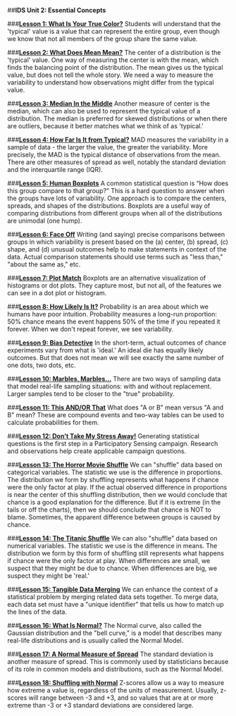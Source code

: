 ##**IDS Unit 2: Essential Concepts**

###**<u>[Lesson 1: What Is Your True Color?](lesson1.md)</u>**
Students will understand that the 'typical' value is a value that can represent the entire group, even
though we know that not all members of the group share the same value.

###**<u>[Lesson 2: What Does Mean Mean?](lesson2.md)</u>**
The center of a distribution is the 'typical' value. One way of measuring the center is with the mean,
which finds the balancing point of the distribution. The mean gives us the typical value, but does not tell
the whole story. We need a way to measure the variability to understand how observations might differ
from the typical value.

###**<u>[Lesson 3: Median In the Middle](lesson3.md)</u>**
Another measure of center is the median, which can also be used to represent the typical value of a
distribution. The median is preferred for skewed distributions or when there are outliers, because it better
matches what we think of as 'typical.'

###**<u>[Lesson 4: How Far Is It from Typical?](lesson4.md)</u>**
MAD measures the variability in a sample of data - the larger the value, the greater the variability. More
precisely, the MAD is the typical distance of observations from the mean. There are other measures of
spread as well, notably the standard deviation and the interquartile range (IQR).

###**<u>[Lesson 5: Human Boxplots](lesson5.md)</u>**
A common statistical question is “How does this group compare to that group?” This is a hard question to
answer when the groups have lots of variability. One approach is to compare the centers, spreads, and
shapes of the distributions. Boxplots are a useful way of comparing distributions from different groups
when all of the distributions are unimodal (one hump).

###**<u>[Lesson 6: Face Off](lesson6.md)</u>**
Writing (and saying) precise comparisons between groups in which variability is present based on the (a)
center, (b) spread, (c) shape, and (d) unusual outcomes help to make statements in context of the data.
Actual comparison statements should use terms such as "less than," "about the same as," etc.

###**<u>[Lesson 7: Plot Match](lesson7.md)</u>**
Boxplots are an alternative visualization of histograms or dot plots. They capture most, but not all, of the
features we can see in a dot plot or histogram.

###**<u>[Lesson 8: How Likely Is It?](lesson8.md)</u>**
Probability is an area about which we humans have poor intuition. Probability measures a long-run
proportion: 50% chance means the event happens 50% of the time if you repeated it forever. When we
don't repeat forever, we see variability.

###**<u>[Lesson 9: Bias Detective](lesson9.md)</u>**
In the short-term, actual outcomes of chance experiments vary from what is 'ideal.' An ideal die has
equally likely outcomes. But that does not mean we will see exactly the same number of one dots, two
dots, etc.

###**<u>[Lesson 10: Marbles, Marbles…](lesson10.md)</u>**
There are two ways of sampling data that model real-life sampling situations: with and without
replacement. Larger samples tend to be closer to the "true" probability.

###**<u>[Lesson 11: This AND/OR That](lesson11.md)</u>**
What does "A or B" mean versus "A and B" mean? These are compound events and two-way tables can
be used to calculate probabilities for them.

###**<u>[Lesson 12: Don’t Take My Stress Away!](lesson12.md)</u>**
Generating statistical questions is the first step in a Participatory Sensing campaign. Research and
observations help create applicable campaign questions.

###**<u>[Lesson 13: The Horror Movie Shuffle](lesson13.md)</u>**
We can "shuffle" data based on categorical variables. The statistic we use is the difference in proportions.
The distribution we form by shuffling represents what happens if chance were the only factor at play. If
the actual observed difference in proportions is near the center of this shuffling distribution, then we would
conclude that chance is a good explanation for the difference. But if it is extreme (in the tails or off the
charts), then we should conclude that chance is NOT to blame. Sometimes, the apparent difference
between groups is caused by chance.

###**<u>[Lesson 14: The Titanic Shuffle](lesson14.md)</u>**
We can also "shuffle" data based on numerical variables. The statistic we use is the difference in means.
The distribution we form by this form of shuffling still represents what happens if chance were the only
factor at play. When differences are small, we suspect that they might be due to chance. When
differences are big, we suspect they might be 'real.'

###**<u>[Lesson 15: Tangible Data Merging](lesson15.md)</u>**
We can enhance the context of a statistical problem by merging related data sets together. To merge
data, each data set must have a "unique identifier" that tells us how to match up the lines of the data.

###**<u>[Lesson 16: What Is Normal?](lesson16.md)</u>**
The Normal curve, also called the Gaussian distribution and the "bell curve," is a model that describes
many real-life distributions and is usually called the Normal Model.

###**<u>[Lesson 17: A Normal Measure of Spread](lesson17.md)</u>**
The standard deviation is another measure of spread. This is commonly used by statisticians because of
its role in common models and distributions, such as the Normal Model.

###**<u>[Lesson 18: Shuffling with Normal](lesson18.md)</u>**
Z-scores allow us a way to measure how extreme a value is, regardless of the units of measurement.
Usually, z-scores will range between -3 and +3, and so values that are at or more extreme than -3 or +3
standard deviations are considered large.